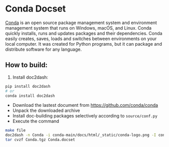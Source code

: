 # Conda Docset

[Conda](https://docs.conda.io/en/latest/) is an open source package management system and environment management system that runs on Windows, macOS, and Linux. Conda quickly installs, runs and updates packages and their dependencies. Conda easily creates, saves, loads and switches between environments on your local computer. It was created for Python programs, but it can package and distribute software for any language.

## How to build:

1. Install doc2dash:

```bash
pip install doc2dash
# or
conda install doc2dash
```

- Download the lastest document from https://github.com/conda/conda
- Unpack the downloaded archive
- Install doc-building packages selectively according to `source/conf.py`
- Execute the command

```bash
make file
doc2dash -n Conda -i conda-main/docs/html/_static/conda-logo.png -I conda-main/docs/_build/html/index.html -v conda-main/docs/_build/html
tar cvzf Conda.tgz Conda.docset
```
